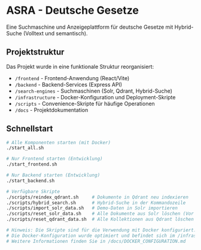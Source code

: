# ASRA - Deutsche Gesetze

Eine Suchmaschine und Anzeigeplattform für deutsche Gesetze mit Hybrid-Suche (Volltext und semantisch).

## Projektstruktur

Das Projekt wurde in eine funktionale Struktur reorganisiert:

- `/frontend` - Frontend-Anwendung (React/Vite)
- `/backend` - Backend-Services (Express API)
- `/search-engines` - Suchmaschinen (Solr, Qdrant, Hybrid-Suche)
- `/infrastructure` - Docker-Konfiguration und Deployment-Skripte
- `/scripts` - Convenience-Skripte für häufige Operationen
- `/docs` - Projektdokumentation

## Schnellstart

```bash
# Alle Komponenten starten (mit Docker)
./start_all.sh

# Nur Frontend starten (Entwicklung)
./start_frontend.sh

# Nur Backend starten (Entwicklung)
./start_backend.sh

# Verfügbare Skripte
./scripts/reindex_qdrant.sh     # Dokumente in Qdrant neu indexieren
./scripts/hybrid_search.sh      # Hybrid-Suche in der Kommandozeile
./scripts/import_solr_data.sh   # Demo-Daten in Solr importieren
./scripts/reset_solr_data.sh    # Alle Dokumente aus Solr löschen (Vor Neuimport)
./scripts/reset_qdrant_data.sh  # Alle Kollektionen aus Qdrant löschen (Vor Neuindexierung)

# Hinweis: Die Skripte sind für die Verwendung mit Docker konfiguriert.
# Die Docker-Konfiguration wurde optimiert und befindet sich im /infrastructure-Verzeichnis.
# Weitere Informationen finden Sie in /docs/DOCKER_CONFIGURATION.md
```


